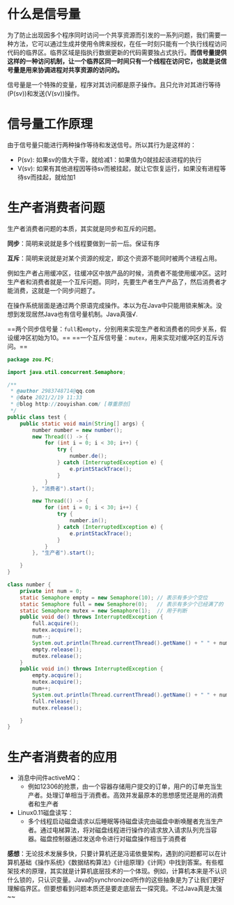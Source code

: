 # 什么是信号量

为了防止出现因多个程序同时访问一个共享资源而引发的一系列问题，我们需要一种方法，它可以通过生成并使用令牌来授权，在任一时刻只能有一个执行线程访问代码的临界区。临界区域是指执行数据更新的代码需要独占式执行。**而信号量提供这样的一种访问机制，让一个临界区同一时间只有一个线程在访问它，也就是说信号量是用来协调进程对共享资源的访问的。**

信号量是一个特殊的变量，程序对其访问都是原子操作。且只允许对其进行等待(P(sv))和发送(V(sv))操作。



# 信号量工作原理

由于信号量只能进行两种操作等待和发送信号。所以其行为是这样的：

* P(sv): 如果sv的值大于零，就给减1：如果值为0就挂起该进程的执行
* V(sv): 如果有其他进程因等待sv而被挂起，就让它恢复运行，如果没有进程等待sv而挂起，就给加1



# 生产者消费者问题

生产者消费者问题的本质，其实就是同步和互斥的问题。

**同步**：简明来说就是多个线程要做到一前一后。保证有序

**互斥**：简明来说就是对某个资源的规定，即这个资源不能同时被两个进程占用。

例如生产者占用缓冲区，往缓冲区中放产品的时候，消费者不能使用缓冲区。这时生产者和消费者就是一个互斥问题。同时，先要生产者生产产品了，然后消费者才能消费，这就是一个同步问题了。

在操作系统层面是通过两个原语完成操作。本以为在Java中只能用锁来解决。没想到发现居然Java也有信号量机制。Java真强√.



==两个同步信号量：`full`和`empty`，分别用来实现生产者和消费者的同步关系，假设缓冲区初始为10。==
==一个互斥信号量：`mutex`，用来实现对缓冲区的互斥访问。==

```java
package zou.PC;

import java.util.concurrent.Semaphore;

/**
 * @author 2983748714@qq.com
 * @date 2021/2/19 11:33
 * @blog http://zouyishan.com/ [尊重原创]
 */
public class test {
    public static void main(String[] args) {
        number number = new number();
        new Thread(() -> {
            for (int i = 0; i < 30; i++) {
                try {
                    number.de();
                } catch (InterruptedException e) {
                    e.printStackTrace();
                }
            }
        }, "消费者").start();

        new Thread(() -> {
            for (int i = 0; i < 30; i++) {
                try {
                    number.in();
                } catch (InterruptedException e) {
                    e.printStackTrace();
                }
            }
        }, "生产者").start();

    }
}

class number {
    private int num = 0;
    static Semaphore empty = new Semaphore(10); // 表示有多少个空位
    static Semaphore full = new Semaphore(0);   // 表示有多少个已经满了的
    static Semaphore mutex = new Semaphore(1);  // 用于判断
    public void de() throws InterruptedException {
        full.acquire();
        mutex.acquire();
        num--;
        System.out.println(Thread.currentThread().getName() + " " + num);
        empty.release();
        mutex.release();
    }
    public void in() throws InterruptedException {
        empty.acquire();
        mutex.acquire();
        num++;
        System.out.println(Thread.currentThread().getName() + " " + num);
        full.release();
        mutex.release();

    }
}
```



# 生产者消费者的应用

* 消息中间件activeMQ：
  * 例如12306的抢票，由一个容器存储用户提交的订单，用户的订单充当生产者。处理订单相当于消费者。高效并发最原本的思想感觉还是用的消费者和生产者
* Linux0.11磁盘读写：
  * 多个线程启动磁盘请求以后睡眠等待磁盘读完由磁盘中断唤醒者充当生产者。通过电梯算法，将对磁盘线程进行操作的请求放入请求队列充当容器。磁盘控制器通过发送命令进行对磁盘操作相当于消费者

**感想**：无论技术发展多快，只要计算机还是冯诺依曼架构，遇到的问题都可以在计算机基础《操作系统》《数据结构算法》《计组原理》《计网》中找到答案。有些框架技术的原理，其实就是计算机底层技术的一个体现。例如，计算机本来是不认识什么锁的，只认识变量。Java的synchronized所作的这些抽象是为了让我们更好理解临界区。但要想看到问题本质还是要走底层去一探究竟。不过Java真是太强~~
